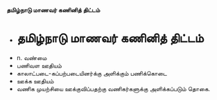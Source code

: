 **தமிழ்நாடு மாணவர் கணினித் திட்டம்**
- # தமிழ்நாடு மாணவர் கணினித் திட்டம்
- n. வண்மை
- பணிவள ஊதியம்
- காலாட்படை-கப்பற்படையினர்க்கு அளிக்கும் பணிக்கொடை
- ஊக்க ஊதியம்
- வணிக முயற்சியை ஊக்குவிப்பதற்கு வணிகர்களுக்கு அளிக்கப்படும் தொகை.

